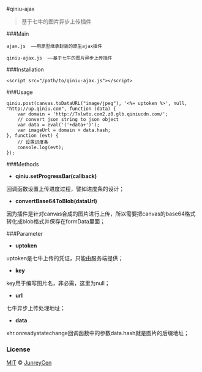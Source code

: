 #qiniu-ajax

>基于七牛的图片异步上传插件


###Main
```
ajax.js  ——用原型继承封装的原生ajax插件

qiniu-ajax.js  ——基于七牛的图片异步上传插件
```

###Installation
```
<script src="/path/to/qiniu-ajax.js"></script>
```

###Usage
```
qiniu.post(canvas.toDataURL("image/jpeg"), '<%= uptoken %>', null, "http://up.qiniu.com", function (data) {
    var domain = 'http://7xlwto.com2.z0.glb.qiniucdn.com/';
    // convert json string to json object
    var data = eval('('+data+')');
    var imageUrl = domain + data.hash;
}, function (evt) {
    // 设置进度条
    console.log(evt);
});
```


###Methods


- **qiniu.setProgressBar(callback)**

回调函数设置上传进度过程，譬如进度条的设计；

- **convertBase64ToBlob(dataUrl)**

因为插件是针对canvas合成的图片进行上传，所以需要把canvas的base64格式转化成blob格式并保存在formData里面；


###Parameter


- **uptoken**

uptoken是七牛上传的凭证，只能由服务端提供；

- **key**

key用于编写图片名，非必需，这里为null；

- **url**

七牛异步上传处理地址；

- **data**

xhr.onreadystatechange回调函数中的参数data.hash就是图片的后缀地址；


### License

[MIT](http://opensource.org/licenses/MIT) © [JunreyCen](http://junreycen.github.io/)
